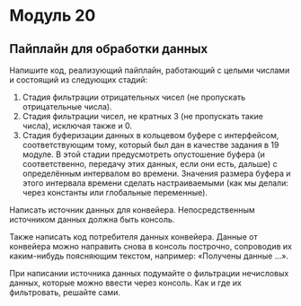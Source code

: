 # Модуль 20

## Пайплайн для обработки данных


Напишите код, реализующий пайплайн, работающий с целыми числами и состоящий из следующих стадий:

1. Стадия фильтрации отрицательных чисел (не пропускать отрицательные числа).
2. Стадия фильтрации чисел, не кратных 3 (не пропускать такие числа), исключая также и 0.
3. Стадия буферизации данных в кольцевом буфере с интерфейсом, соответствующим тому, который был дан в качестве задания в 19 модуле. В этой стадии предусмотреть опустошение буфера (и соответственно, передачу этих данных, если они есть, дальше) с определённым интервалом во времени. Значения размера буфера и этого интервала времени сделать настраиваемыми (как мы делали: через константы или глобальные переменные).

Написать источник данных для конвейера. Непосредственным источником данных должна быть консоль.

Также написать код потребителя данных конвейера. Данные от конвейера можно направить снова в консоль построчно, сопроводив их каким-нибудь поясняющим текстом, например: «Получены данные …».

При написании источника данных подумайте о фильтрации нечисловых данных, которые можно ввести через консоль. Как и где их фильтровать, решайте сами.

